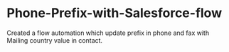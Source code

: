 # Phone-Prefix-with-Salesforce-flow
Created a flow automation which update prefix in phone and fax with Mailing country value in contact.
